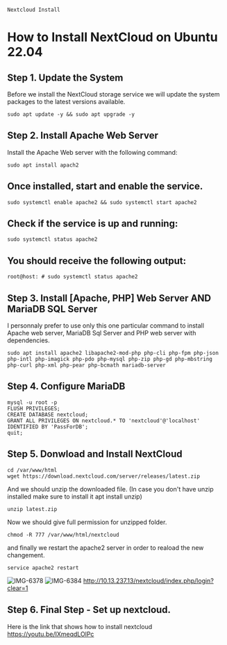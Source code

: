                                                                     Nextcloud Install

# How to Install NextCloud on Ubuntu 22.04
## Step 1. Update the System
Before we install the NextCloud storage service we will update the system packages to the latest versions available.
```
sudo apt update -y && sudo apt upgrade -y
```
## Step 2. Install Apache Web Server
Install the Apache Web server with the following command:
```
sudo apt install apach2
```
## Once installed, start and enable the service.
```
sudo systemctl enable apache2 && sudo systemctl start apache2
```
## Check if the service is up and running:
```
sudo systemctl status apache2
```
## You should receive the following output:
```
root@host: # sudo systemctl status apache2
```
## Step 3. Install [Apache, PHP] Web Server AND MariaDB SQL Server
I personnaly prefer to use only this one particular command to install Apache web server, MariaDB Sql Server and PHP web server with dependencies.
```
sudo apt install apache2 libapache2-mod-php php-cli php-fpm php-json php-intl php-imagick php-pdo php-mysql php-zip php-gd php-mbstring php-curl php-xml php-pear php-bcmath mariadb-server
```
## Step 4. Configure MariaDB
```
mysql -u root -p
FLUSH PRIVILEGES;
CREATE DATABASE nextcloud;
GRANT ALL PRIVILEGES ON nextcloud.* TO 'nextcloud'@'localhost' IDENTIFIED BY 'PassForDB';
quit;
```
## Step 5. Donwload and Install NextCloud
```
cd /var/www/html
wget https://download.nextcloud.com/server/releases/latest.zip
```
And we should unzip the downloaded file. (In case you don't have unzip installed make sure to install it apt install unzip)
```
unzip latest.zip
```
Now we should give full permission for unzipped folder.
```
chmod -R 777 /var/www/html/nextcloud
```
and finally we restart the apache2 server in order to reaload the new changement.
```
service apache2 restart
```
![IMG-6378](https://user-images.githubusercontent.com/97314467/206089180-02317d16-eea4-4647-9d61-0f7ca2f03696.jpg)
![IMG-6384](https://user-images.githubusercontent.com/97314467/206089215-20decd2f-f781-45ca-a563-b7aec7b053a3.jpg)
http://10.13.237.13/nextcloud/index.php/login?clear=1
## Step 6. Final Step - Set up nextcloud.
Here is the link that shows how to install nextcloud 
https://youtu.be/IXmeqdLOlPc 
